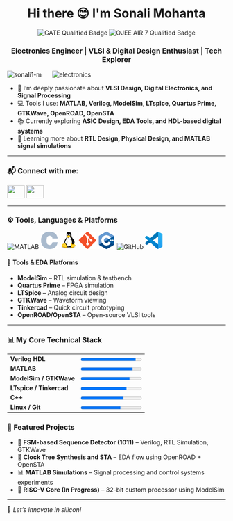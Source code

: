 <h1 align="center">Hi there 😊 I'm Sonali Mohanta</h1>
<p align="center">
  <img src="https://img.shields.io/badge/GATE--EC-Qualified-green" alt="GATE Qualified Badge"/>
  <img src="https://img.shields.io/badge/OJEE--MTech%20(Electronics)-AIR%207-blue" alt="OJEE AIR 7 Qualified Badge"/>

</p>
<h3 align="center">Electronics Engineer | VLSI & Digital Design Enthusiast | Tech Explorer</h3>

<img align="right" alt="electronics" width="400" src="https://media.giphy.com/media/dzaUX7CAG0Ihi/giphy.gif">

<p align="left">
  <img src="https://komarev.com/ghpvc/?username=sonali1-m&label=Profile%20views&color=0e75b6&style=flat" alt="sonali1-m" />
</p>

- 🔬 I’m deeply passionate about **VLSI Design, Digital Electronics, and Signal Processing**
- 💻 Tools I use: **MATLAB, Verilog, ModelSim, LTspice, Quartus Prime, GTKWave, OpenROAD, OpenSTA**
- 📚 Currently exploring **ASIC Design, EDA Tools, and HDL-based digital systems**
- 🌱 Learning more about **RTL Design, Physical Design, and MATLAB signal simulations**

---

### 📬 Connect with me:
<p align="left">
<a href="https://linkedin.com/in/sonali-mohanta" target="_blank"><img src="https://raw.githubusercontent.com/rahuldkjain/github-profile-readme-generator/master/src/images/icons/Social/linked-in-alt.svg" height="30" width="40" /></a>
<a href="https://www.hackerrank.com/@sonalimnt1999" target="_blank"><img src="https://raw.githubusercontent.com/rahuldkjain/github-profile-readme-generator/master/src/images/icons/Social/hackerrank.svg" height="30" width="40" /></a>
</p>

---

### ⚙️ Tools, Languages & Platforms

<p align="left">
  <img src="https://upload.wikimedia.org/wikipedia/commons/2/21/Matlab_Logo.png" alt="MATLAB" width="40" height="40"/>
  <img src="https://raw.githubusercontent.com/devicons/devicon/master/icons/c/c-original.svg" alt="C" width="40" height="40"/>

  <img src="https://raw.githubusercontent.com/devicons/devicon/master/icons/linux/linux-original.svg" alt="Linux" width="40" height="40"/>
  <img src="https://raw.githubusercontent.com/devicons/devicon/master/icons/git/git-original.svg" alt="Git" width="40" height="40"/>
   <img src="https://raw.githubusercontent.com/devicons/devicon/master/icons/cplusplus/cplusplus-original.svg" alt="C++" width="40" height="40"/>

  <img src="https://www.vectorlogo.zone/logos/github/github-icon.svg" alt="GitHub" width="40" height="40"/>
   
  <!-- VS Code -->
  <img src="https://raw.githubusercontent.com/devicons/devicon/master/icons/vscode/vscode-original.svg" alt="VS Code" width="40" height="40"/>
 




</p>




#### 🧪 Tools & EDA Platforms
- **ModelSim** – RTL simulation & testbench
- **Quartus Prime** – FPGA simulation
- **LTSpice** – Analog circuit design
- **GTKWave** – Waveform viewing
- **Tinkercad** – Quick circuit prototyping
- **OpenROAD/OpenSTA** – Open-source VLSI tools

---

### 📊 My Core Technical Stack

<table>
  <tr>
    <td><b>Verilog HDL</b></td>
    <td>
      <progress value="90" max="100"></progress>
    </td>
  </tr>
  <tr>
    <td><b>MATLAB</b></td>
    <td>
      <progress value="85" max="100"></progress>
    </td>
  </tr>
  <tr>
    <td><b>ModelSim / GTKWave</b></td>
    <td>
      <progress value="80" max="100"></progress>
    </td>
  </tr>
  <tr>
    <td><b>LTspice / Tinkercad</b></td>
    <td>
      <progress value="75" max="100"></progress>
    </td>
  </tr>
  <tr>
    <td><b>C++</b></td>
    <td>
      <progress value="70" max="100"></progress>
    </td>
  </tr>
  <tr>
    <td><b>Linux / Git</b></td>
    <td>
      <progress value="65" max="100"></progress>
    </td>
  </tr>
</table>

### 🚀 Featured Projects
- 🔧 **FSM-based Sequence Detector (1011)** – Verilog, RTL Simulation, GTKWave
- 📐 **Clock Tree Synthesis and STA** – EDA flow using OpenROAD + OpenSTA
- 📊 **MATLAB Simulations** – Signal processing and control systems experiments
- 🧠 **RISC-V Core (In Progress)** – 32-bit custom processor using ModelSim

---

🌟 _Let’s innovate in silicon!_
